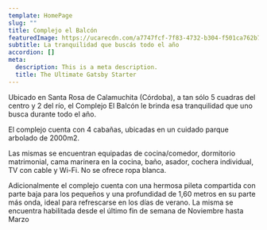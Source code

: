 ```yaml
---
template: HomePage
slug: ""
title: Complejo el Balcón
featuredImage: https://ucarecdn.com/a7747fcf-7f83-4732-b304-f501ca762b72/
subtitle: La tranquilidad que buscás todo el año
accordion: []
meta:
  description: This is a meta description.
  title: The Ultimate Gatsby Starter
---
```

Ubicado en Santa Rosa de Calamuchita (Córdoba), a tan sólo 5 cuadras del centro y 2 del río, el Complejo El Balcón le brinda esa tranquilidad que uno busca durante todo el año.

​El complejo cuenta con 4 cabañas, ubicadas en un cuidado parque arbolado de 2000m2.

Las mismas se encuentran equipadas de cocina/comedor, dormitorio matrimonial, cama marinera en la cocina, baño, asador, cochera individual, TV con cable y Wi-Fi. No se ofrece ropa blanca.

​Adicionalmente el complejo cuenta con una hermosa pileta compartida con parte baja para los pequeños y una profundidad de 1,60 metros en su parte más onda, ideal para refrescarse en los días de verano. La misma se encuentra habilitada desde el último fin de semana de Noviembre hasta Marzo